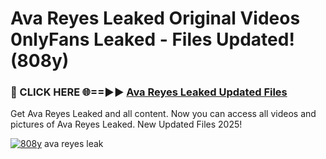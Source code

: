 # Ava Reyes Leaked Original Videos 0nlyFans Leaked - Files Updated! (808y)

<h3>🔴 CLICK HERE 🌐==►► <a href="https://tinyurl.com/2jnfzry5" rel="nofollow">Ava Reyes Leaked Updated Files</a></h3>

Get Ava Reyes Leaked and all content. Now you can access all videos and pictures of Ava Reyes Leaked. New Updated Files 2025!

[![808y](https://i.imgur.com/GyGTBgg.gif)](https://tinyurl.com/2jnfzry5)
ava reyes leak